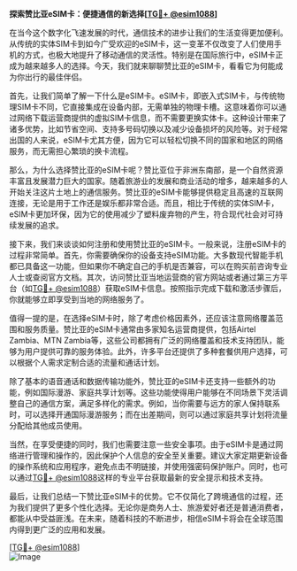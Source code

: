 **探索赞比亚eSIM卡：便捷通信的新选择[[TG💪+ @esim1088](https://t.me/s/esim1088)]**

在当今这个数字化飞速发展的时代，通信技术的进步让我们的生活变得更加便利。从传统的实体SIM卡到如今广受欢迎的eSIM卡，这一变革不仅改变了人们使用手机的方式，也极大地提升了移动通信的灵活性。特别是在国际旅行中，eSIM卡正成为越来越多人的选择。今天，我们就来聊聊赞比亚的eSIM卡，看看它为何能成为你出行的最佳伴侣。

首先，让我们简单了解一下什么是eSIM卡。eSIM卡，即嵌入式SIM卡，与传统物理SIM卡不同，它直接集成在设备内部，无需单独的物理卡槽。这意味着你可以通过网络下载运营商提供的虚拟SIM卡信息，而不需要更换实体卡。这种设计带来了诸多优势，比如节省空间、支持多号码切换以及减少设备损坏的风险等。对于经常出国的人来说，eSIM卡尤其方便，因为它可以轻松切换不同的国家和地区的网络服务，而无需担心繁琐的换卡流程。

那么，为什么选择赞比亚的eSIM卡呢？赞比亚位于非洲东南部，是一个自然资源丰富且发展潜力巨大的国家。随着旅游业的发展和商业活动的增多，越来越多的人开始关注这片土地上的通信服务。赞比亚的eSIM卡能够提供稳定且高速的互联网连接，无论是用于工作还是娱乐都非常合适。而且，相比于传统的实体SIM卡，eSIM卡更加环保，因为它的使用减少了塑料废弃物的产生，符合现代社会对可持续发展的追求。

接下来，我们来谈谈如何注册和使用赞比亚的eSIM卡。一般来说，注册eSIM卡的过程非常简单。首先，你需要确保你的设备支持eSIM功能。大多数现代智能手机都已具备这一功能，但如果你不确定自己的手机是否兼容，可以在购买前咨询专业人士或查阅官方文档。其次，访问赞比亚当地运营商的官方网站或者通过第三方平台（如[TG💪+ @esim1088](https://t.me/s/esim1088)）获取eSIM卡信息。按照指示完成下载和激活步骤后，你就能够立即享受到当地的网络服务了。

值得一提的是，在选择eSIM卡时，除了考虑价格因素外，还应该注意网络覆盖范围和服务质量。赞比亚的eSIM卡通常由多家知名运营商提供，包括Airtel Zambia、MTN Zambia等，这些公司都拥有广泛的网络覆盖和技术支持团队，能够为用户提供可靠的服务体验。此外，许多平台还提供了多种套餐供用户选择，可以根据个人需求定制合适的流量和通话计划。

除了基本的语音通话和数据传输功能外，赞比亚的eSIM卡还支持一些额外的功能，例如国际漫游、家庭共享计划等。这些功能使得用户能够在不同场景下灵活调整自己的通信方案，满足多样化的需求。例如，当你需要与远方的家人保持联系时，可以选择开通国际漫游服务；而在出差期间，则可以通过家庭共享计划将流量分配给其他成员使用。

当然，在享受便捷的同时，我们也需要注意一些安全事项。由于eSIM卡是通过网络进行管理和操作的，因此保护个人信息的安全至关重要。建议大家定期更新设备的操作系统和应用程序，避免点击不明链接，并使用强密码保护账户。同时，也可以通过[TG💪+ @esim1088](https://t.me/s/esim1088)这样的专业平台获取最新的安全提示和技术支持。

最后，让我们总结一下赞比亚eSIM卡的优势。它不仅简化了跨境通信的过程，还为我们提供了更多个性化选择。无论你是商务人士、旅游爱好者还是普通消费者，都能从中受益匪浅。在未来，随着科技的不断进步，相信eSIM卡将会在全球范围内得到更广泛的应用和发展。

[[TG💪+ @esim1088](https://t.me/s/esim1088)]  
![Image](https://i.postimg.cc/4NQfJmqS/Snipaste-2025-05-13-00-14-12.png)